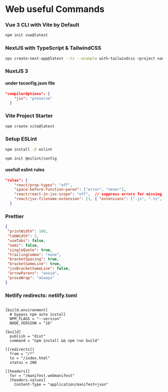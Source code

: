 # Web useful Commands

### Vue 3 CLI with Vite by Default
```bash
npm init vue@latest
```

### NextJS with TypeScript & TailwindCSS
```bash
npx create-next-app@latest --ts --example with-tailwindcss <project name>
```

### NuxtJS 3
#### under tsconfig.json file
```json
"compilerOptions": {
    "jsx": "preserve"
  }
```

### Vite Project Starter
```bash
npm create vite@latest
```

### Setup ESLint
```bash
npm install -D eslint
```
```bash
npm init @eslint/config
```
#### usefull eslint rules
```json
"rules": {
    "react/prop-types": "off",
    "space-before-function-paren": ["error", "never"],
    "react/react-in-jsx-scope": "off",  // suppress errors for missing 'import React' in files && 
    "react/jsx-filename-extension": [1, { "extensions": [".js", ".ts", ".tsx", ".jsx"] }] //allow jsx syntax in js files (for next.js project)
  }
```

### Prettier
 ```json
 {
  "printWidth": 100,
  "tabWidth": 2,
  "useTabs": false,
  "semi": false,
  "singleQuote": true,
  "trailingComma": "none",
  "bracketSpacing": true,
  "bracketSameLine": true,
  "jsxBracketSameLine": false,
  "arrowParens": "avoid",
  "proseWrap": "always"
}
```

### Netlify redirects: netlify.toml
```shell

[build.environment]
  # bypass npm auto install
  NPM_FLAGS = "--version"
  NODE_VERSION = "16"

[build]
  publish = "dist"
  command = "npm install && npm run build"

[[redirects]]
  from = "/*"
  to = "/index.html"
  status = 200

[[headers]]
  for = "/manifest.webmanifest"
  [headers.values]
    Content-Type = "application/manifest+json"

```
